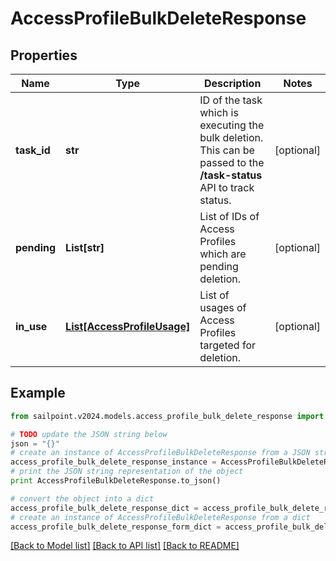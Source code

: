 # AccessProfileBulkDeleteResponse


## Properties

Name | Type | Description | Notes
------------ | ------------- | ------------- | -------------
**task_id** | **str** | ID of the task which is executing the bulk deletion. This can be passed to the **/task-status** API to track status. | [optional] 
**pending** | **List[str]** | List of IDs of Access Profiles which are pending deletion. | [optional] 
**in_use** | [**List[AccessProfileUsage]**](AccessProfileUsage.md) | List of usages of Access Profiles targeted for deletion. | [optional] 

## Example

```python
from sailpoint.v2024.models.access_profile_bulk_delete_response import AccessProfileBulkDeleteResponse

# TODO update the JSON string below
json = "{}"
# create an instance of AccessProfileBulkDeleteResponse from a JSON string
access_profile_bulk_delete_response_instance = AccessProfileBulkDeleteResponse.from_json(json)
# print the JSON string representation of the object
print AccessProfileBulkDeleteResponse.to_json()

# convert the object into a dict
access_profile_bulk_delete_response_dict = access_profile_bulk_delete_response_instance.to_dict()
# create an instance of AccessProfileBulkDeleteResponse from a dict
access_profile_bulk_delete_response_form_dict = access_profile_bulk_delete_response.from_dict(access_profile_bulk_delete_response_dict)
```
[[Back to Model list]](../README.md#documentation-for-models) [[Back to API list]](../README.md#documentation-for-api-endpoints) [[Back to README]](../README.md)


